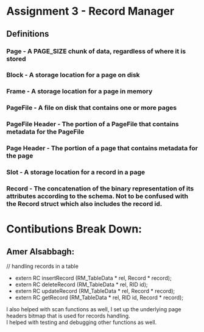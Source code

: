 # Assignment 3 - Record Manager

## Definitions
### Page - A PAGE_SIZE chunk of data, regardless of where it is stored
### Block - A storage location for a page on disk
### Frame - A storage location for a page in memory
### PageFile - A file on disk that contains one or more pages
### PageFile Header - The portion of a PageFile that contains metadata for the PageFile
### Page Header - The portion of a page that contains metadata for the page
### Slot - A storage location for a record in a page
### Record - The concatenation of the binary representation of its attributes according to the schema. Not to be confused with the Record struct which also includes the record id.


# Contibutions Break Down:
## Amer Alsabbagh:
// handling records in a table

* extern RC insertRecord (RM_TableData * rel, Record * record);
* extern RC deleteRecord (RM_TableData * rel, RID id);
* extern RC updateRecord (RM_TableData * rel, Record * record);
* extern RC getRecord (RM_TableData * rel, RID id, Record * record);

I also helped with scan functions as well, I set up the underlying page headers bitmap that is used for records handling.  
I helped with testing and debugging other functions as well.
